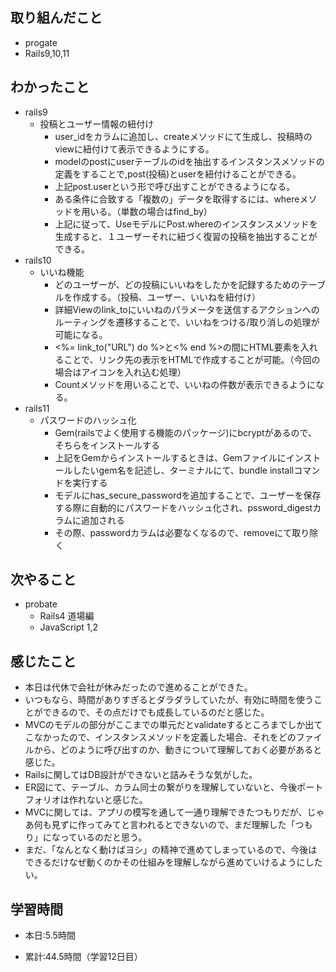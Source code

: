 ## 取り組んだこと
- progate
-  Rails9,10,11

 
## わかったこと
- rails9
    - 投稿とユーザー情報の紐付け
        - user_idをカラムに追加し、createメソッドにて生成し、投稿時のviewに紐付けて表示できるようにする。
        - modelのpostにuserテーブルのidを抽出するインスタンスメソッドの定義をすることで,post(投稿)とuserを紐付けることができる。
        - 上記post.userという形で呼び出すことができるようになる。
        - ある条件に合致する「複数の」データを取得するには、whereメソッドを用いる。（単数の場合はfind_by）
        - 上記に従って、UseモデルにPost.whereのインスタンスメソッドを生成すると、１ユーザーそれに紐づく復習の投稿を抽出することができる。
- rails10
    - いいね機能
        - どのユーザーが、どの投稿にいいねをしたかを記録するためのテーブルを作成する。（投稿、ユーザー、いいねを紐付け）
        - 詳細Viewのlink_toにいいねのパラメータを送信するアクションへのルーティングを遷移することで、いいねをつける/取り消しの処理が可能になる。
        - <%= link_to("URL") do %>と<% end %>の間にHTML要素を入れることで、リンク先の表示をHTMLで作成することが可能。（今回の場合はアイコンを入れ込む処理）
        - Countメソッドを用いることで、いいねの件数が表示できるようになる。
- rails11
    - パスワードのハッシュ化
        - Gem(railsでよく使用する機能のパッケージ)にbcryptがあるので、そちらをインストールする
        - 上記をGemからインストールするときは、Gemファイルにインストールしたいgem名を記述し、ターミナルにて、bundle installコマンドを実行する
        - モデルにhas_secure_passwordを追加することで、ユーザーを保存する際に自動的にパスワードをハッシュ化され、pssword_digestカラムに追加される
        - その際、passwordカラムは必要なくなるので、removeにて取り除く

## 次やること
- probate
    - Rails4 道場編
    - JavaScript 1,2
 

## 感じたこと
- 本日は代休で会社が休みだったので進めることができた。
- いつもなら、時間がありすぎるとダラダラしていたが、有効に時間を使うことができるので、その点だけでも成長しているのだと感じた。
- MVCのモデルの部分がここまでの単元だとvalidateするところまでしか出てこなかったので、インスタンスメソッドを定義した場合、それをどのファイルから、どのように呼び出すのか、動きについて理解しておく必要があると感じた。
- Railsに関してはDB設計ができないと詰みそうな気がした。
- ER図にて、テーブル、カラム同士の繋がりを理解していないと、今後ポートフォリオは作れないと感じた。
- MVCに関しては、アプリの模写を通して一通り理解できたつもりだが、じゃあ何も見ずに作ってみてと言われるとできないので、まだ理解した「つもり」になっているのだと思う。
- まだ、「なんとなく動けばヨシ」の精神で進めてしまっているので、今後はできるだけなぜ動くのかその仕組みを理解しながら進めていけるようにしたい。


## 学習時間
- 本日:5.5時間

- 累計:44.5時間（学習12日目）
